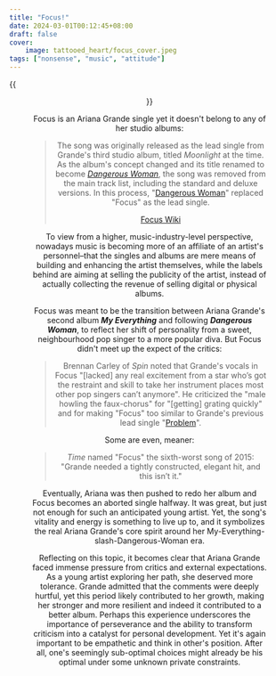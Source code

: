 ```yaml
---
title: "Focus!"
date: 2024-03-01T00:12:45+08:00
draft: false
cover:
    image: tattooed_heart/focus_cover.jpeg
tags: ["nonsense", "music", "attitude"]
---
```


{{<figure align="center" src="/tattooed_heart/focus_mv1.jpeg" caption="One, two three... c'om, girls!">}}

Focus is an Ariana Grande single yet it doesn't belong to any of her studio albums:

> The song was originally released as the lead single from Grande's third studio album, titled *Moonlight* at the time. As the album's concept changed and its title renamed to become *[Dangerous Woman](https://arianagrande.fandom.com/wiki/Dangerous_Woman_(album))*, the song was removed from the main track list, including the standard and deluxe versions. In this process, "[Dangerous Woman](https://arianagrande.fandom.com/wiki/Dangerous_Woman_(song))" replaced "Focus" as the lead single.
>
> [Focus Wiki](https://arianagrande.fandom.com/wiki/Focus)

To view from a higher, music-industry-level perspective, nowadays music is becoming more of an affiliate of an artist's personnel–that the singles and albums are mere means of building and enhancing the artist themselves, while the labels behind are aiming at selling the publicity of the artist, instead of actually collecting the revenue of selling digital or physical albums.

Focus was meant to be the transition between Ariana Grande's second album ***My Everything*** and following ***Dangerous Woman***, to reflect her shift of personality from a sweet, neighbourhood pop singer to a more popular diva. But Focus didn't meet up the expect of the critics:

> Brennan Carley of *Spin* noted that Grande's vocals in Focus "[lacked] any real excitement from a star who’s got the restraint and skill to take her instrument places most other pop singers can’t anymore". He criticized the "male howling the faux-chorus" for "[getting] grating quickly" and for making "Focus" too similar to Grande's previous lead single "[Problem](https://arianagrande.fandom.com/wiki/Problem)".

Some are even, meaner:

> *Time* named "Focus" the sixth-worst song of 2015: "Grande needed a tightly constructed, elegant hit, and this isn’t it."

Eventually, Ariana was then pushed to redo her album and Focus becomes an aborted single halfway. It was great, but just not enough for such an anticipated young artist. Yet, the song's vitality and energy is something to live up to, and it symbolizes the real Ariana Grande's core spirit around her My-Everything-slash-Dangerous-Woman era.

Reflecting on this topic, it becomes clear that Ariana Grande faced immense pressure from critics and external expectations. As a young artist exploring her path, she deserved more tolerance. Grande admitted that the comments were deeply hurtful, yet this period likely contributed to her growth, making her stronger and more resilient and indeed it contributed to a better album. Perhaps this experience underscores the importance of perseverance and the ability to transform criticism into a catalyst for personal development. Yet it's again important to be empathetic and think in other's position. After all, one's seemingly sub-optimal choices might already be his optimal under some unknown private constraints.
